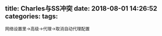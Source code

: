 title: Charles与SS冲突
date: 2018-08-01 14:26:52
categories:
tags:
---

<!--more-->
网络设置里->高级->代理->取消自动代理配置